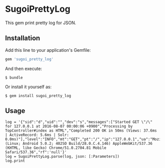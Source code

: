 # SugoiPrettyLog
This gem print pretty log for JSON.

## Installation

Add this line to your application's Gemfile:

```ruby
gem 'sugoi_pretty_log'
```

And then execute:

    $ bundle

Or install it yourself as:

    $ gem install sugoi_pretty_log

## Usage
```
log = '{"sid":"d","uid":"","dev":"s","messages":["Started GET \"/\" for 127.0.0.1 at 2016-08-07 00:00:06 +0900","Processing by TopController#index as HTML","Completed 200 OK in 50ms (Views: 37.6ms | ActiveRecord: 5.6ms | Solr: 0.0ms)"],"level":"INFO","mt":"GET","pt":"/","ip":"127.0.0.1","ua":"Mozilla/5.0 (Linux; Android 5.0.2; 402SO Build/28.0.C.4.146) AppleWebKit/537.36 (KHTML, like Gecko) Chrome/51.0.2704.81 Mobile Safari/537.36","rf":'null'}'
log = SugoiPrettyLog.parse(log, json: [:Parameters])
log.print
```
